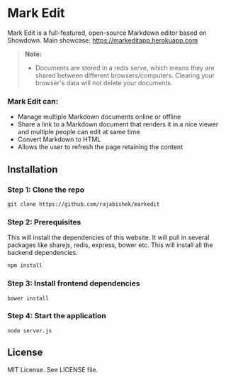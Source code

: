 Mark Edit
=========

Mark Edit is a full-featured, open-source Markdown editor based on Showdown.
Main showcase: https://markeditapp.herokuapp.com

> **Note:**
>
> - Documents are stored in a redis serve, which means they are shared between different browsers/computers. Clearing your browser's data will not delete your documents.

### Mark Edit can:

 - Manage multiple Markdown documents online or offline
 - Share a link to a Markdown document that renders it in a nice viewer and multiple people can edit at same time
 - Convert Markdown to HTML
 - Allows the user to refresh the page retaining the content

## Installation

### Step 1: Clone the repo
```
git clone https://github.com/rajabishek/markedit
```

### Step 2: Prerequisites
This will install the dependencies of this website. It will pull in several packages like sharejs, redis, express, bower etc. This will install all the backend dependencies.
```
npm install

```

### Step 3: Install frontend dependencies
```
bower install
```

### Step 4: Start the application
```
node server.js
```

## License
MIT License. See LICENSE file.


